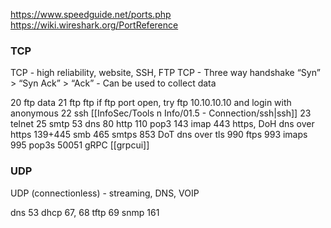 
https://www.speedguide.net/ports.php
https://wiki.wireshark.org/PortReference
### TCP
TCP - high reliability, website, SSH, FTP
TCP - Three way handshake “Syn” > “Syn Ack” > “Ack” - Can be used to collect data

20 ftp data
21 ftp                ftp     if ftp port open, try ftp 10.10.10.10 and login with anonymous
22 ssh               [[InfoSec/Tools n Info/01.5 - Connection/ssh|ssh]]
23 telnet
25 smtp
53 dns
80 http
110 pop3
143 imap
443 https, DoH dns over https
139+445 smb
465 smtps
853 DoT dns over tls
990 ftps
993 imaps
995 pop3s
50051     gRPC            [[grpcui]]

### UDP 
UDP (connectionless) - streaming, DNS, VOIP

dns 53
dhcp 67, 68
tftp 69
snmp 161

